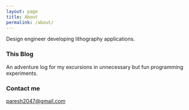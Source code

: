 ```yaml
---
layout: page
title: About
permalink: /about/
---
```


Design engineer developing lithography applications.

### This Blog

An adventure log for my excursions in unnecessary but fun programming experiments. 

### Contact me

[paresh2047@gmail.com](mailto:paresh2047@gmail.com)